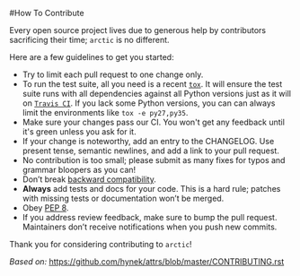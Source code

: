 #How To Contribute


Every open source project lives due to generous help by contributors sacrificing their time; `arctic` is no different.

Here are a few guidelines to get you started:

- Try to limit each pull request to one change only.
- To run the test suite, all you need is a recent [`tox`][1].
  It will ensure the test suite runs with all dependencies against all Python versions just as it will on [`Travis CI`][2].
  If you lack some Python versions, you can can always limit the environments like `tox -e py27,py35`.
- Make sure your changes pass our CI.
  You won't get any feedback until it's green unless you ask for it.
- If your change is noteworthy, add an entry to the CHANGELOG.
  Use present tense, semantic newlines, and add a link to your pull request.
- No contribution is too small; please submit as many fixes for typos and grammar bloopers as you can!
- Don’t break [backward compatibility][3].
- **Always** add tests and docs for your code.
  This is a hard rule; patches with missing tests or documentation won’t be merged.
- Obey [PEP 8][4].
- If you address review feedback, make sure to bump the pull request.
  Maintainers don’t receive notifications when you push new commits.

Thank you for considering contributing to `arctic`!


[1]: https://testrun.org/tox/
[2]: https://travis-ci.org/
[3]: https://attrs.readthedocs.io/en/latest/backward-compatibility.html
[4]: https://www.python.org/dev/peps/pep-0008/

*Based on:* <https://github.com/hynek/attrs/blob/master/CONTRIBUTING.rst>